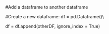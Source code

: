 #Add a dataframe to another dataframe

#Create a new dataframe:
df = pd.Dataframe()\

df = df.append(otherDF, ignore_index = True)

